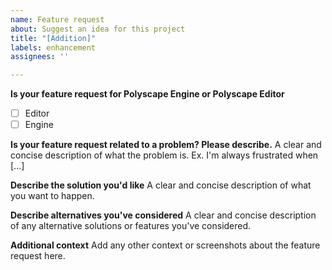 ```yaml
---
name: Feature request
about: Suggest an idea for this project
title: "[Addition]"
labels: enhancement
assignees: ''

---
```


**Is your feature request for Polyscape Engine or Polyscape Editor**
- [ ] Editor
- [ ] Engine 

**Is your feature request related to a problem? Please describe.**
A clear and concise description of what the problem is. Ex. I'm always frustrated when [...]

**Describe the solution you'd like**
A clear and concise description of what you want to happen.

**Describe alternatives you've considered**
A clear and concise description of any alternative solutions or features you've considered.

**Additional context**
Add any other context or screenshots about the feature request here.
